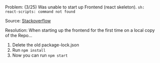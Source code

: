 Problem: (3/25) Was unable to start up Frontend (react skeleton).
`sh: react-scripts: command not found` 

Source: 
<a href="https://stackoverflow.com/questions/47612580/react-scripts-command-not-found">Stackoverflow</a>

Resolution: 
When starting up the frontend for the first time on a local copy of the Repo...

1. Delete the old package-lock.json 
2. Run `npm install`
3. Now you can run `npm start`